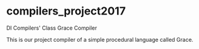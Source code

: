 # compilers_project2017
DI Compilers' Class Grace Compiler

This is our project compiler of a simple procedural language called Grace.
